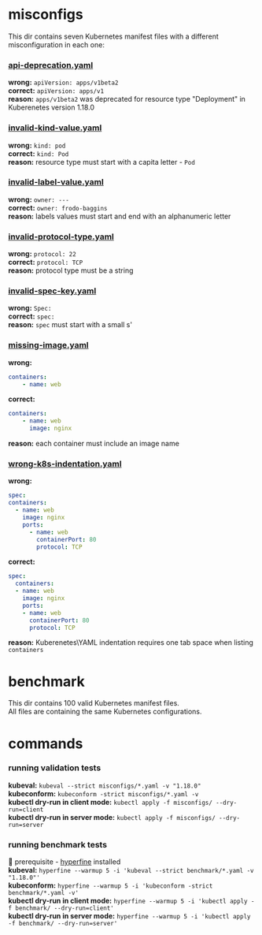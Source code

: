 # misconfigs
This dir contains seven Kubernetes manifest files with a different misconfiguration in each one:  

### [api-deprecation.yaml](https://github.com/datreeio/kubernetes-schema-validation/blob/main/misconfigs/api-deprecation.yaml#L1)
**wrong:** `apiVersion: apps/v1beta2`  
**correct:** `apiVersion: apps/v1`  
**reason:** `apps/v1beta2` was deprecated for resource type "Deployment" in Kuberenetes version 1.18.0  

### [invalid-kind-value.yaml](https://github.com/datreeio/kubernetes-schema-validation/blob/main/misconfigs/invalid-kind-value.yaml#L2)
**wrong:** `kind: pod`  
**correct:** `kind: Pod`  
**reason:** resource type must start with a capita letter - `Pod`  

### [invalid-label-value.yaml](https://github.com/datreeio/kubernetes-schema-validation/blob/main/misconfigs/invalid-lable-value.yaml#L6)
**wrong:** `owner: ---`  
**correct:** `owner: frodo-baggins`  
**reason:** labels values must start and end with an alphanumeric letter

### [invalid-protocol-type.yaml](https://github.com/datreeio/kubernetes-schema-validation/blob/main/misconfigs/invalid-protocol-type.yaml#L14)
**wrong:** `protocol: 22`  
**correct:** `protocol: TCP`  
**reason:** protocol type must be a string

### [invalid-spec-key.yaml](https://github.com/datreeio/kubernetes-schema-validation/blob/main/misconfigs/invalid-spec-key.yaml#L7)
**wrong:** `Spec:`  
**correct:** `spec:`  
**reason:** `spec` must start with a small s'

### [missing-image.yaml](https://github.com/datreeio/kubernetes-schema-validation/blob/main/misconfigs/missing-image.yaml#L9)
**wrong:**  
```yaml
containers:
    - name: web
```  
**correct:**
```yaml
containers:
    - name: web
      image: nginx
```  
**reason:** each container must include an image name

### [wrong-k8s-indentation.yaml](https://github.com/datreeio/kubernetes-schema-validation/blob/main/misconfigs/wrong-k8s-indentation.yaml#L8-L14)
**wrong:**  
```yaml
spec:
containers:
  - name: web
    image: nginx
    ports:
      - name: web
        containerPort: 80
        protocol: TCP
```
**correct:**  
```yaml
spec:
  containers:
  - name: web
    image: nginx
    ports:
    - name: web
      containerPort: 80
      protocol: TCP
```  
**reason:** Kuberenetes\YAML indentation requires one tab space when listing `containers` 

# benchmark
This dir contains 100 valid Kubernetes manifest files.  
All files are containing the same Kubernetes configurations. 

# commands
### running validation tests
**kubeval:** `kubeval --strict misconfigs/*.yaml -v "1.18.0"`  
**kubeconform:** `kubeconform -strict misconfigs/*.yaml -v`  
**kubectl dry-run in client mode:** `kubectl apply -f misconfigs/ --dry-run=client`  
**kubectl dry-run in server mode:** `kubectl apply -f misconfigs/ --dry-run=server`  

### running benchmark tests
:wrench: prerequisite - [hyperfine](https://github.com/sharkdp/hyperfine) installed  
**kubeval:** `hyperfine --warmup 5 -i 'kubeval --strict benchmark/*.yaml -v "1.18.0"'`  
**kubeconform:** `hyperfine --warmup 5 -i 'kubeconform -strict benchmark/*.yaml -v'`  
**kubectl dry-run in client mode:** `hyperfine --warmup 5 -i 'kubectl apply -f benchmark/ --dry-run=client'`  
**kubectl dry-run in server mode:** `hyperfine --warmup 5 -i 'kubectl apply -f benchmark/ --dry-run=server'`  
